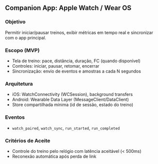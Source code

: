## Companion App: Apple Watch / Wear OS

### Objetivo
Permitir iniciar/pausar treinos, exibir métricas em tempo real e sincronizar com o app principal.

### Escopo (MVP)
- Tela de treino: pace, distância, duração, FC (quando disponível)
- Controles: iniciar, pausar, retomar, encerrar
- Sincronização: envio de eventos e amostras a cada N segundos

### Arquitetura
- iOS: WatchConnectivity (WCSession), background transfers
- Android: Wearable Data Layer (MessageClient/DataClient)
- Store compartilhada mínima (id de sessão, estado do treino)

### Eventos
- `watch_paired`, `watch_sync`, `run_started`, `run_completed`

### Critérios de Aceite
- Controle do treino pelo relógio com latência aceitável (< 500ms)
- Reconexão automática após perda de link

